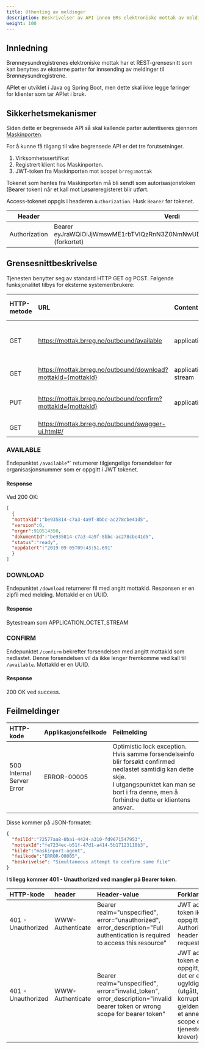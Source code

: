 ```yaml
---
title: Uthenting av meldinger
description: Beskrivelser av API innen BRs elektroniske mottak av meldinger
weight: 100
---
```


## Innledning
Brønnøysundregistrenes elektroniske mottak har et REST-grensesnitt som kan benyttes av eksterne parter for innsending av meldinger til Brønnøysundregistrene.

APIet er utviklet i Java og Spring Boot, men dette skal ikke legge føringer for klienter som tar APIet i bruk.

## Sikkerhetsmekanismer

Siden dette er begrensede API så skal kallende parter autentiseres gjennom [Maskinporten](https://docs.digdir.no/maskinporten_overordnet.html).

For å kunne få tilgang til våre begrensede API er det tre forutsetninger.

1. Virksomhetssertifikat
2. Registrert klient hos Maskinporten.
3. JWT-token fra Maskinporten mot scopet `brreg:mottak`

Tokenet som hentes fra Maskinporten må bli sendt som autorisasjonstoken (Bearer token) når et kall mot Løsøreregisteret blir utført.

Access-tokenet oppgis i headeren `Authorization`.
Husk `Bearer` før tokenet.

|Header        | Verdi                                                                              |
|--------------|------------------------------------------------------------------------------------|
|Authorization | Bearer eyJraWQiOiJjWmswME1rbTVIQzRnN3Z0NmNwUDVGSFpMS0pzdzhmQkFJdUZi... (forkortet) |

## Grensesnittbeskrivelse

Tjenesten benytter seg av standard HTTP GET og POST.
Følgende funksjonalitet tilbys for eksterne systemer/brukere:


| HTTP-metode    | URL                                                           |Content-type                | Beskrivelse                                                                                   | Sikret med jwt |
|:-------------- |:--------------------------------------------------------------|:---------------------------|:--------------------------------------------------------------------------------------------- |:-------------- |
| GET           | https://mottak.brreg.no/outbound/available                     | application/json           | Lister ut tilgjengelige meldinger (med mottakId) for organisasjonsnummer oppgitt i JWT tokenet | JA             |
| GET           | https://mottak.brreg.no/outbound/download?mottakId={mottakId}  | application/octet-stream   | Laster ned forsendelse med oppgitt mottakId                                                   | JA             |
| PUT           | https://mottak.brreg.no/outbound/confirm?mottakId={mottakId}   | application/json           | Bekrefter at forsendelse med oppgitt mottakId er lastet ned av klient                         | JA             |
| GET           | https://mottak.brreg.no/outbound/swagger-ui.html#/             |                            | Swagger dokumentasjon                                                                         | NEI            |

### AVAILABLE

Endepunktet `/available`*` returnerer tilgjengelige forsendelser for organisasjonsnummer som er oppgitt i JWT tokenet.

#### Response

Ved 200 OK:

```json
[
  {
  "mottakId":"be935814-c7a3-4a9f-8bbc-ac278cbe41d5",
  "version":0,
  "orgnr":910514350,
  "dokumentId":"be935814-c7a3-4a9f-8bbc-ac278cbe41d5",
  "status":"ready",
  "oppdatert":"2019-09-05T09:43:51.691"
  }
]
```

### DOWNLOAD

Endepunktet `/download` returnerer fil med angitt mottakId. Responsen er en zipfil med melding. MottakId er en UUID.

#### Response

Bytestream som APPLICATION_OCTET_STREAM

### CONFIRM

Endepunktet `/confirm` bekrefter forsendelsen med angitt mottakId som nedlastet. Denne forsendelsen vil da ikke lenger fremkomme ved kall til `/available`. MottakId er en UUID.

#### Response

200 OK ved success.

## Feilmeldinger

| HTTP-kode                         | Applikasjonsfeilkode | Feilmelding                                                                                                                                                                                                   |
|:----------------------------------|:---------------------|:------------------------------------------------------------------------------------------------------------------------------------------------------------------------------------------------------------- |
| 500 Internal Server Error         | ERROR-00005          |  Optimistic lock exception. Hvis samme forsendelseinfo blir forsøkt confirmed nedlastet samtidig kan dette skje. <br> I utgangspunktet kan man se bort i fra denne, men å forhindre dette er klientens ansvar.     |

Disse kommer på JSON-formatet:

```json
{
  "feilId":"72577aa8-0ba1-4424-a310-fd9671547953",
  "mottakId":"fe7234ec-b51f-47d1-a414-5b17123118b3",
  "kilde":"maskinport-agent",
  "feilkode":"ERROR-00005",
  "beskrivelse": "Simultaneous attempt to confirm same file"
}
```

**I tillegg kommer 401 - Unauthorized ved mangler på Bearer token.**

| HTTP-kode           | header           | Header-value                                                                                                                 | Forklaring                                                                                                                      |
|:--------------------|:-----------------|:-----------------------------------------------------------------------------------------------------------------------------|:--------------------------------------------------------------------------------------------------------------------------------|
| 401 - Unauthorized  | WWW-Authenticate |Bearer realm="unspecified", error="unauthorized", error_description="Full authentication is required to access this resource" | JWT access token ikke oppgitt i Authorization header i request.                                                                 |
| 401 - Unauthorized  | WWW-Authenticate |Bearer realm="unspecified", error="invalid_token", error_description="invalid bearer token or wrong scope for bearer token"  | JWT access token er oppgitt, men det er enten ugyldig (utgått, korrupt eller gjeldende for et annet scope en tjenesten krever). |

